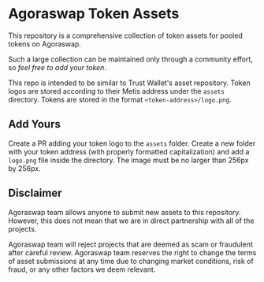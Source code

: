 # Agoraswap Token Assets

This repository is a comprehensive collection of token assets for pooled tokens on Agoraswap.

Such a large collection can be maintained only through a community effort, so _feel free to add your token_.

This repo is intended to be similar to Trust Wallet's asset repository. Token logos are stored according to their Metis address under the `assets` directory. Tokens are stored in the format `<token-address>/logo.png`.

## Add Yours
Create a PR adding your token logo to the `assets` folder. Create a new folder with your token address (with properly formatted capitalization) and add a `logo.png` file inside the directory. The image must be no larger than 256px by 256px.

## Disclaimer
Agoraswap team allows anyone to submit new assets to this repository. However, this does not mean that we are in direct partnership with all of the projects.

Agoraswap team will reject projects that are deemed as scam or fraudulent after careful review. Agoraswap team reserves the right to change the terms of asset submissions at any time due to changing market conditions, risk of fraud, or any other factors we deem relevant.